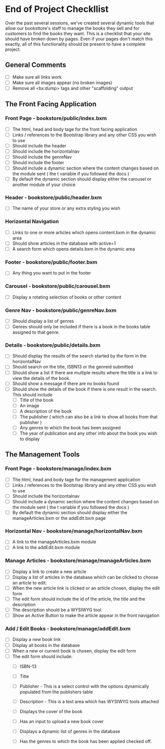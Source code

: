 # End of Project Checkllist

Over the past several sessions, we've created several dynamic tools that allow our booksttore's staff to manage the books they sell and for customers to find the books they want. This is a checklist that your site should have broken down by pages. Even if your pages don't match this exactly, all of this functionality should be present to have a complete project.&#x20;

## General Comments

* [ ] Make sure all links work
* [ ] Make sure all images appear (no broken images)
* [ ] Remove all \<bx:dump> tags and other "scaffolding" output

## The Front Facing Application

### Front Page - bookstore/public/index.bxm

* [ ] The html, head and body tage for the front facing application
* [ ] Links / references to the Bootstrap library and any other CSS you wish to use
* [ ] Should include the header
* [ ] Should include the horizontalnav
* [ ] Should include the genreNav
* [ ] Should include the footer
* [ ] Should include a dynamic section where the content changes based on the module sent ( the t variable if you followed the docs )
* [ ] By default the dynamic section should display either the carousel or another module of your choice

### Header - bookstore/public/header.bxm

* [ ] The name of your store or any extra styling you wish

### Horizontal Navigation

* [ ] Links to one or more articles which opens content.bxm in the dynamic area
* [ ] Should show articles in the database with active=1
* [ ] A search form which opens details.bxm in the dynamic area

### Footer - bookstore/public/footer.bxm

* [ ] Any thing you want to put in the footer

### Carousel - bookstore/public/carousel.bxm

* [ ] Display a rotating selection of books or other content

### Genre Nav - bookstore/public/genreNav.bxm

* [ ] Should display a list of genres
* [ ] Genres should only be included if there is a book in the books table assigned to that genre.

### Details - bookstore/public/details.bxm

* [ ] Should display the results of the search started by the form in the horizontalNav
* [ ] Should search on the title, ISBN13 or the genreid submitted
* [ ] Should show a list if there are multiple results where the title is a link to view the details of the book.
* [ ] Should show a message if there are no books found
* [ ] Should show the details of the book if there is one result in the search. This should include
  * [ ] Title of the book
  * [ ] An image
  * [ ] A description of the book
  * [ ] The publisher ( which can also be a link to show all books from that publisher )
  * [ ] Any genres to which the book has been assigned
  * [ ] The year of publication and any other info about the book you wish to display

## The Management Tools

### Front Page - bookstore/manage/index.bxm

* [ ] The html, head and body tage for the management application
* [ ] Links / references to the Bootstrap library and any other CSS you wish to use
* [ ] Should include the horizontalnav
* [ ] Should include a dynamic section where the content changes based on the module sent ( the t variable if you followed the docs )
* [ ] By default the dynamic section should display either the manageArticles.bxm or the addEdit.bxm page

### Horizontal Nav - bookstore/manage/horizontalNav.bxm

* [ ] A link to the manageArticles.bxm module
* [ ] A link to the addEdit.bxm module

### Manage Articles - bookstore/manage/manageArticles.bxm

* [ ] Display a link to create a new article
* [ ] Display a list of articles in the database which can be clicked to choose an article to edit.
* [ ] When the new article link is clicked or an article chosen, display the edit form
* [ ] The edit form should include the id of the article, the title and the description
* [ ] The description should be a WYSIWYG tool.
* [ ] Show an Active Button to make the article appear in the front navigation

### Add / Edit Books - bookstore/manage/addEdit.bxm

* [ ] Display a new book link
* [ ] Display all books in the database
* [ ] When a new or current book is chosen, display the edit form
* [ ] The edit form should include:
  * [ ] ISBN-13
  * [ ] Title
  * [ ] Publisher - This is a select control with the options dynamically populated from the publishers table
  * [ ] Description - This is a text area which has WYSIWYG tools attached
  * [ ] Displays the cover of the book
  * [ ] Has an input to upload a new book cover
  * [ ] Displays a dynamic list of genres in the database
  * [ ] Has the genres to which the book has been applied checked off.






